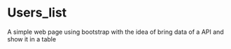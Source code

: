 # Users_list
A simple web page using bootstrap with the idea of bring data of a API and show it in a table
